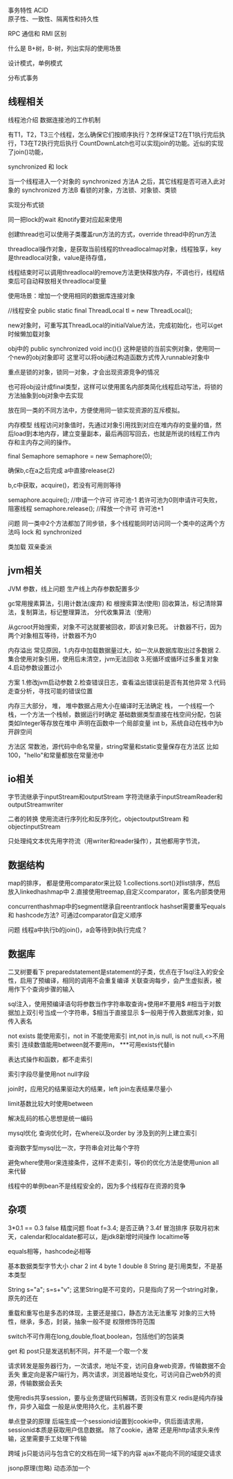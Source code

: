 

事务特性 ACID   
原子性、一致性、隔离性和持久性

RPC 通信和 RMI 区别

什么是 B+树，B-树，列出实际的使用场景


设计模式，单例模式

分布式事务



## 线程相关
线程池介绍
数据连接池的工作机制

有T1，T2，T3三个线程，怎么确保它们按顺序执行？怎样保证T2在T1执行完后执行，T3在T2执行完后执行
CountDownLatch也可以实现join的功能。近似的实现了join()功能，

synchronized 和 lock

当一个线程进入一个对象的 synchronized 方法A 之后，其它线程是否可进入此对象的 synchronized 方法B
看锁的对象，方法锁、对象锁、类锁

实现分布式锁


同一把lock的wait 和notify要对应起来使用

创建thread也可以使用子类覆盖run方法的方式，override thread中的run方法


threadlocal操作对象，是获取当前线程的threadlocalmap对象，线程独享，key是threadlocal对象，value是待存值，

线程结束时可以调用threadlocal的remove方法更快释放内存，不调也行，线程结束后可自动释放相关threadlocal变量

使用场景：增加一个使用相同的数据库连接对象

//线程安全
public static final ThreadLocal<Connection> tl = new ThreadLocal<Connection>();


new对象时，可重写其ThreadLocal的initialValue方法，完成初始化，也可以get时候懒加载对象


obj中的 public synchronized void inc(){}  这种是锁的当前实例对象，使用同一个new的obj对象即可
   这里可以将obj通过构造函数方式传入runnable对象中

重点是锁的对象，锁同一对象，才会出现资源竞争的情况


也可将obj设计成final类型，这样可以使用匿名内部类简化线程启动写法，将锁的方法抽象到obj对象中去实现

放在同一类的不同方法中，方便使用同一锁实现资源的互斥模拟。


内存模型
线程访问对象值时，先通过对象引用找到对应在堆内存的变量的值，然后load到本地内存，建立变量副本，最后再回写回去，也就是所说的线程工作内存和主内存之间的操作。


final Semaphore semaphore = new Semaphore(0);

确保b,c在a之后完成
a中直接release(2)

b,c中获取，acquire()，若没有可用则等待

semaphore.acquire();			//申请一个许可  许可池-1   若许可池为0则申请许可失败，阻塞线程
semaphore.release();			//释放一个许可  许可池+1


问题
同一类中2个方法都加了同步锁，多个线程能同时访问同一个类中的这两个方法吗
lock 和  synchronized  

类加载 双亲委派

## jvm相关
JVM 参数，线上问题
生产线上内存参数配置多少


gc常用搜素算法，引用计数法(废弃)  和 根搜索算法(使用)
回收算法，标记清除算法，复制算法，标记整理算法， 分代收集算法（使用）


从gcroot开始搜索，对象不可达就要被回收，即该对象已死。
计数器不行，因为两个对象相互等待，计数器不为0


内存溢出
常见原因，1.内存中加载数据量过大，如一次从数据库取出过多数据
2.集合使用对象引用，使用后未清空，jvm无法回收
3.死循环或循环过多重复对象
4.启动参数设置过小

方案
1.修改jvm启动参数  2.检查错误日志，查看溢出错误前是否有其他异常
3.代码走查分析，寻找可能的错误位置





内存三大部分，
堆，
   堆中数据占用大小在编译时无法确定
栈，
   一个线程一个栈，一个方法一个栈帧，数据运行时确定
   基础数据类型直接在栈空间分配，包装类如Integer等存放在堆中
   声明在函数中一个局部变量 int b，系统自动在栈中为b开辟空间

方法区
   常数池，源代码中命名常量，string常量和static变量保存在方法区
   比如100，"hello"和常量都放在常量池中

## io相关
字节流继承于inputStream和outputStream
字符流继承于inputStreamReader和outputStreamwriter

二者的转换
使用流进行序列化和反序列化，objectoutputStream 和 objectinputStream

只处理纯文本优先用字符流（用writer和reader操作），其他都用字节流，



## 数据结构
map的排序，
都是使用comparator来比较
1.collections.sort()对list<entry>排序，然后放入linkedhashmap中
2.直接使用treemap,自定义comparator，匿名内部类使用

concurrenthashmap中的segment继承自reentrantlock
hashset需要重写equals 和 hashcode方法? 可通过comparator自定义顺序


问题
线程a中执行b的join()，a会等待到b执行完成？



## 数据库

二叉树要看下
preparedstatement是statement的子类，优点在于1sql注入的安全性，启用了预编译，相同的调用不会重复编译
关联查询每步，会产生虚拟表，被用作下个查询步骤的输入

sql注入，使用预编译语句将参数当作字符串取查询+使用#不要用$
#相当于对数据加上双引号当成一个字符串，$相当于直接显示
$一般用于传入数据库对象，如传入表名

not exists 能使用索引，not in 不能使用索引
int,not in,is null, is not null,<>不用索引
连续数值能用between就不要用in，
***可用exists代替in

表达式操作和函数，都不走索引

索引字段尽量使用not null字段

join时，应用兄的结果驱动大的结果，left join左表结果尽量小

limit基数比较大时使用between

解决乱码的核心思想是统一编码

mysql优化
查询优化时，在where以及order by 涉及到的列上建立索引

查询数字型mysql比一次，字符串会对比每个字符

避免where使用or来连接条件，这样不走索引，等价的优化方法是使用union all 来代替

线程中的单例bean不是线程安全的，因为多个线程存在资源的竞争











## 杂项
3*0.1 == 0.3  false  精度问题
float f=3.4; 是否正确？3.4f
冒泡排序
获取月初末天，calendar和localdate都可以，是jdk8新增时间操作   localtime等

equals相等，hashcode必相等

基本数据类型字节大小  char 2    int 4  byte 1   double 8
String 是引用类型，不是基本类型

String s="a";  s=s+"v";  这里String是不可变的，只是指向了另一个string对象，原先的还在

重载和重写也是多态的体现，主要还是接口，静态方法无法重写
对象的三大特性，继承，多态，封装，抽象一般不提
权限修饰符范围


switch不可作用在long,double,float,boolean，包括他们的包装类

get 和 post只是发送机制不同，并不是一个取一个发

请求转发是服务器行为，一次请求，地址不变，访问自身web资源，传输数据不会丢失
重定向是客户端行为，两次请求，浏览器地址变化，可访问自己web外的资源，传输数据会丢失


使用redis共享session，要与业务逻辑代码解耦，否则没有意义
redis是纯内存操作，异步入磁盘
一般是从使用持久化，主机器不要

单点登录的原理
后端生成一个sessionid设置到cookie中，供后面请求用，sessionid本质是获取用户信息数据。
除了cookie，通常 还是用http请求头来传输，这里需要手工处理下传输

跨域
js只能访问与包含它的文档在同一域下的内容
ajax不能向不同的域提交请求

jsonp原理(忽略)
动态添加一个<script>标签，使用该标签的src属性没有跨域的限制的特点实现跨域。
   首先在客户端注册一个callback，并将其名字传给服务器，服务器生成json数据，然后以js语法方式生成一个function，其名字就是传递上来的参数jsonp，最后将json数据直接以入参的方式放置到function，这样就生成一段js语法的文档，返回给客户端，客户端浏览器解析script标签，并执行返回给javascript文档，此时数据作为参数，传入到客户端预先定义好的callback函数里


aop 有两个，核心关注点（业务）和横切关注点（基本相似的处理）
切面将多个类的通用行为封装成可重用的模块

spring只支持方法类型的连接点，就是被拦截到的方法

2018-shiro忽略
控制级别
url级别，方法级别，代码级别，页面标签权限控制


按值传递特点，传递的是值的拷贝，传递后互不相关
按引用传递特点，传递的引用地址，就是变量对应的内存空间地址，传递前后指向同一个引用，

秒杀系统

rm -i 交互删除，给提示



java8
lambda只能引用final或final局部变量，不能在lambda内部修改定义在域外的变量